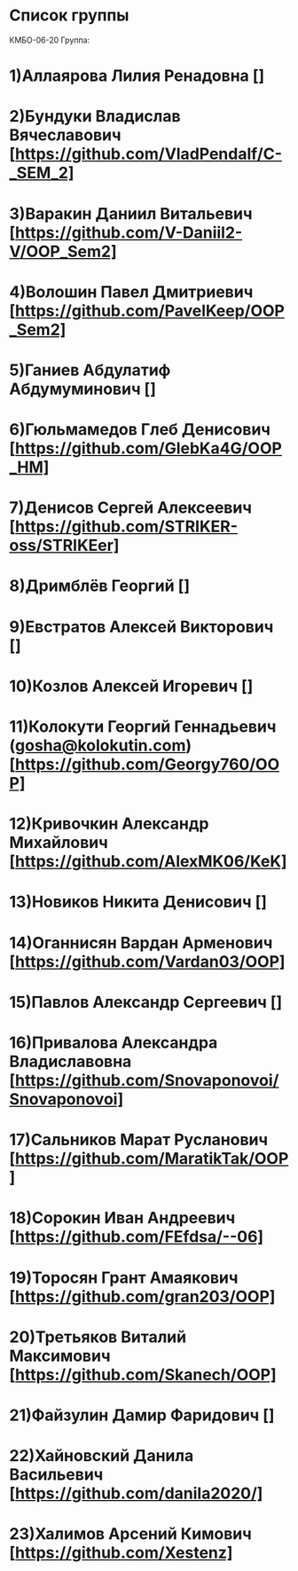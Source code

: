 # Список группы
КМБО-06-20
 Группа:
# 1)Аллаярова Лилия Ренадовна []
# 2)Бундуки Владислав Вячеславович [https://github.com/VladPendalf/C-_SEM_2]
# 3)Варакин Даниил Витальевич [https://github.com/V-Daniil2-V/OOP_Sem2]
# 4)Волошин Павел Дмитриевич [https://github.com/PavelKeep/OOP_Sem2]
# 5)Ганиев Абдулатиф Абдумуминович []
# 6)Гюльмамедов Глеб Денисович [https://github.com/GlebKa4G/OOP_HM]
# 7)Денисов Сергей Алексеевич [https://github.com/STRIKER-oss/STRIKEer]
# 8)Дримблёв Георгий []
# 9)Евстратов Алексей Викторович []
# 10)Козлов Алексей Игоревич []
# 11)Колокути Георгий Геннадьевич (gosha@kolokutin.com) [https://github.com/Georgy760/OOP]
# 12)Кривочкин Александр Михайлович [https://github.com/AlexMK06/KeK]
# 13)Новиков Никита Денисович []
# 14)Оганнисян Вардан Арменович [https://github.com/Vardan03/OOP]
# 15)Павлов Александр Сергеевич []
# 16)Привалова Александра Владиславовна [https://github.com/Snovaponovoi/Snovaponovoi]
# 17)Сальников Марат Русланович [https://github.com/MaratikTak/OOP]
# 18)Сорокин Иван Андреевич [https://github.com/FEfdsa/--06]
# 19)Торосян Грант Амаякович [https://github.com/gran203/OOP]
# 20)Третьяков Виталий Максимович [https://github.com/Skanech/OOP]
# 21)Файзулин Дамир Фаридович []
# 22)Хайновский Данила Васильевич [https://github.com/danila2020/]
# 23)Халимов Арсений Кимович [https://github.com/Xestenz]

